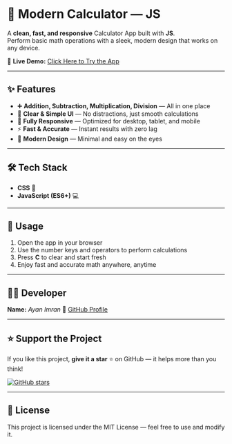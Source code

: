 # 🧮 Modern Calculator — JS  

A **clean, fast, and responsive** Calculator App built with **JS**.  
Perform basic math operations with a sleek, modern design that works on any device.  

🚀 **Live Demo:** [Click Here to Try the App](https://calculater-five-kappa.vercel.app/)  

---

## ✨ Features  
- ➕ **Addition, Subtraction, Multiplication, Division** — All in one place  
- 🎯 **Clear & Simple UI** — No distractions, just smooth calculations  
- 📱 **Fully Responsive** — Optimized for desktop, tablet, and mobile  
- ⚡ **Fast & Accurate** — Instant results with zero lag  
- 🎨 **Modern Design** — Minimal and easy on the eyes  

---

## 🛠️ Tech Stack  
- **CSS** 🎨  
- **JavaScript (ES6+)** 💻  

---

## 📍 Usage

1. Open the app in your browser
2. Use the number keys and operators to perform calculations
3. Press **C** to clear and start fresh
4. Enjoy fast and accurate math anywhere, anytime

---

## 👨‍💻 Developer

**Name:** *Ayan Imran*
💼 [GitHub Profile](https://github.com/AYAN-IMRAN/)

---

## ⭐ Support the Project

If you like this project, **give it a star** ⭐ on GitHub — it helps more than you think!

[![GitHub stars](https://img.shields.io/github/stars/AYAN-IMRAN/Calculater?style=social)](https://github.com/AYAN-IMRAN/Calculater)

---

## 📜 License

This project is licensed under the MIT License — feel free to use and modify it.

```

